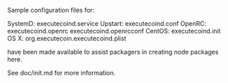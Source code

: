 Sample configuration files for:

SystemD: executecoind.service
Upstart: executecoind.conf
OpenRC:  executecoind.openrc
         executecoind.openrcconf
CentOS:  executecoind.init
OS X:    org.executecoin.executecoind.plist

have been made available to assist packagers in creating node packages here.

See doc/init.md for more information.
